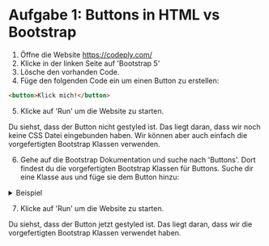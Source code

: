 # Aufgabe 1: Buttons in HTML vs Bootstrap

1. Öffne die Website https://codeply.com/
2. Klicke in der linken Seite auf 'Bootstrap 5'
3. Lösche den vorhanden Code.
4. Füge den folgenden Code ein um einen Button zu erstellen:

```html
<button>Klick mich!</button>
```

5. Klicke auf 'Run' um die Website zu starten.

Du siehst, dass der Button nicht gestyled ist. Das liegt daran, dass wir noch keine CSS Datei eingebunden haben. Wir können aber auch einfach die vorgefertigten Bootstrap Klassen verwenden.

6. Gehe auf die Bootstrap Dokumentation und suche nach 'Buttons'. Dort findest du die vorgefertigten Bootstrap Klassen für Buttons. Suche dir eine Klasse aus und füge sie dem Button hinzu:

<details>
<summary>Beispiel</summary>

```html
<button class="btn btn-dark">Klick mich!</button>
```

</details>

7. Klicke auf 'Run' um die Website zu starten.

Du siehst, dass der Button jetzt gestyled ist. Das liegt daran, dass wir die vorgefertigten Bootstrap Klassen verwendet haben.
